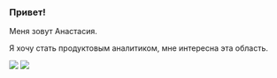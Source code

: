 ### Привет!
Меня зовут Анастасия.

Я хочу стать продуктовым аналитиком, мне интересна эта область. 

  <img src="https://img.shields.io/badge/python-3670A0?style=for-the-badge&logo=python&logoColor=ffdd54" />
  <img src="https://img.shields.io/badge/python-3670A0?style=for-the-badge&logo=python&logoColor=ffdd54" />
